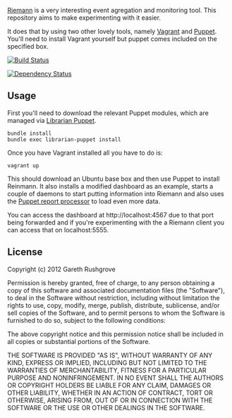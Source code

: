 [Riemann](http://aphyr.github.com/riemann/) is a very interesting
event agregation and monitoring tool. This repository aims to make
experimenting with it easier.

It does that by using two other lovely tools, namely
[Vagrant](http://vagrantup.com) and [Puppet](http://puppetlabs.com/).
You'll need to install Vagrant yourself but puppet comes included on the
specified box.

[![Build
Status](https://secure.travis-ci.org/garethr/riemann-vagrant.png)](http://travis-ci.org/garethr/riemann-vagrant)

[![Dependency
Status](https://gemnasium.com/garethr/riemann-vagrant.png)](http://gemnasium.com/garethr/riemann-vagrant)

## Usage

First you'll need to download the relevant Puppet modules, which are
managed via [Librarian
Puppet](https://github.com/rodjek/librarian-puppet).

    bundle install
    bundle exec librarian-puppet install

Once you have Vagrant installed all you have to do is:

    vagrant up

This should download an Ubuntu base box and then use Puppet to install
Reinmann. It also installs a modified dashboard as an example, starts a
couple of daemons to start putting information into Riemann and also
uses the [Puppet report
processor](https://github.com/jamtur01/puppet-riemann) to load even more
data.

You can access the dashboard at http://localhost:4567 due to that port
being forwarded and if you're experimenting with the a Riemann client
you can access that on localhost:5555.

## License

Copyright (c) 2012 Gareth Rushgrove

Permission is hereby granted, free of charge, to any person obtaining a
copy of this software and associated documentation files (the
"Software"), to deal in the Software without restriction, including
without limitation the rights to use, copy, modify, merge, publish,
distribute, sublicense, and/or sell copies of the Software, and to
permit persons to whom the Software is furnished to do so, subject to
the following conditions:

The above copyright notice and this permission notice shall be included
in all copies or substantial portions of the Software.

THE SOFTWARE IS PROVIDED "AS IS", WITHOUT WARRANTY OF ANY KIND, EXPRESS
OR IMPLIED, INCLUDING BUT NOT LIMITED TO THE WARRANTIES OF
MERCHANTABILITY, FITNESS FOR A PARTICULAR PURPOSE AND NONINFRINGEMENT.
IN NO EVENT SHALL THE AUTHORS OR COPYRIGHT HOLDERS BE LIABLE FOR ANY
CLAIM, DAMAGES OR OTHER LIABILITY, WHETHER IN AN ACTION OF CONTRACT,
TORT OR OTHERWISE, ARISING FROM, OUT OF OR IN CONNECTION WITH THE
SOFTWARE OR THE USE OR OTHER DEALINGS IN THE SOFTWARE.
